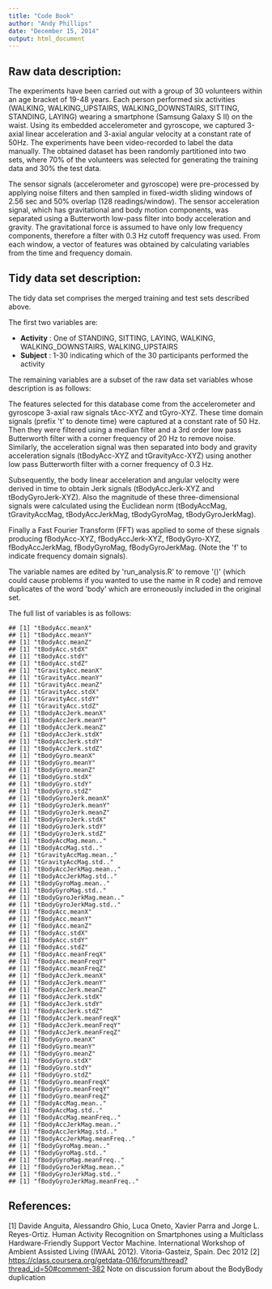 ```yaml
---
title: "Code Book"
author: "Andy Phillips"
date: "December 15, 2014"
output: html_document
---
```




Raw data description:
---------------------

The experiments have been carried out with a group of 30 volunteers within an age bracket of 19-48 years. Each person performed six activities (WALKING, WALKING_UPSTAIRS, WALKING_DOWNSTAIRS, SITTING, STANDING, LAYING) wearing a smartphone (Samsung Galaxy S II) on the waist. Using its embedded accelerometer and gyroscope, we captured 3-axial linear acceleration and 3-axial angular velocity at a constant rate of 50Hz. The experiments have been video-recorded to label the data manually. The obtained dataset has been randomly partitioned into two sets, where 70% of the volunteers was selected for generating the training data and 30% the test data. 

The sensor signals (accelerometer and gyroscope) were pre-processed by applying noise filters and then sampled in fixed-width sliding windows of 2.56 sec and 50% overlap (128 readings/window). The sensor acceleration signal, which has gravitational and body motion components, was separated using a Butterworth low-pass filter into body acceleration and gravity. The gravitational force is assumed to have only low frequency components, therefore a filter with 0.3 Hz cutoff frequency was used. From each window, a vector of features was obtained by calculating variables from the time and frequency domain. 

Tidy data set description:
----------

The tidy data set comprises the merged training and test sets described above. 

The first two variables are:  
* **Activity** : One of STANDING, SITTING, LAYING, WALKING, WALKING_DOWNSTAIRS, WALKING_UPSTAIRS  
* **Subject**  : 1-30 indicating which of the 30 participants performed the activity


The remaining variables are a subset of the raw data set variables whose description is as follows:

The features selected for this database come from the accelerometer and gyroscope 3-axial raw signals tAcc-XYZ and tGyro-XYZ. These time domain signals (prefix 't' to denote time) were captured at a constant rate of 50 Hz. Then they were filtered using a median filter and a 3rd order low pass Butterworth filter with a corner frequency of 20 Hz to remove noise. Similarly, the acceleration signal was then separated into body and gravity acceleration signals (tBodyAcc-XYZ and tGravityAcc-XYZ) using another low pass Butterworth filter with a corner frequency of 0.3 Hz. 

Subsequently, the body linear acceleration and angular velocity were derived in time to obtain Jerk signals (tBodyAccJerk-XYZ and tBodyGyroJerk-XYZ). Also the magnitude of these three-dimensional signals were calculated using the Euclidean norm (tBodyAccMag, tGravityAccMag, tBodyAccJerkMag, tBodyGyroMag, tBodyGyroJerkMag). 

Finally a Fast Fourier Transform (FFT) was applied to some of these signals producing fBodyAcc-XYZ, fBodyAccJerk-XYZ, fBodyGyro-XYZ, fBodyAccJerkMag, fBodyGyroMag, fBodyGyroJerkMag. (Note the 'f' to indicate frequency domain signals). 

The variable names are edited by 'run_analysis.R' to remove '()' (which could cause problems if you wanted to use the name in R code) and remove duplicates of the word 'body' which are erroneously included in the original set.

The full list of variables is as follows:



```
## [1] "tBodyAcc.meanX"
## [1] "tBodyAcc.meanY"
## [1] "tBodyAcc.meanZ"
## [1] "tBodyAcc.stdX"
## [1] "tBodyAcc.stdY"
## [1] "tBodyAcc.stdZ"
## [1] "tGravityAcc.meanX"
## [1] "tGravityAcc.meanY"
## [1] "tGravityAcc.meanZ"
## [1] "tGravityAcc.stdX"
## [1] "tGravityAcc.stdY"
## [1] "tGravityAcc.stdZ"
## [1] "tBodyAccJerk.meanX"
## [1] "tBodyAccJerk.meanY"
## [1] "tBodyAccJerk.meanZ"
## [1] "tBodyAccJerk.stdX"
## [1] "tBodyAccJerk.stdY"
## [1] "tBodyAccJerk.stdZ"
## [1] "tBodyGyro.meanX"
## [1] "tBodyGyro.meanY"
## [1] "tBodyGyro.meanZ"
## [1] "tBodyGyro.stdX"
## [1] "tBodyGyro.stdY"
## [1] "tBodyGyro.stdZ"
## [1] "tBodyGyroJerk.meanX"
## [1] "tBodyGyroJerk.meanY"
## [1] "tBodyGyroJerk.meanZ"
## [1] "tBodyGyroJerk.stdX"
## [1] "tBodyGyroJerk.stdY"
## [1] "tBodyGyroJerk.stdZ"
## [1] "tBodyAccMag.mean.."
## [1] "tBodyAccMag.std.."
## [1] "tGravityAccMag.mean.."
## [1] "tGravityAccMag.std.."
## [1] "tBodyAccJerkMag.mean.."
## [1] "tBodyAccJerkMag.std.."
## [1] "tBodyGyroMag.mean.."
## [1] "tBodyGyroMag.std.."
## [1] "tBodyGyroJerkMag.mean.."
## [1] "tBodyGyroJerkMag.std.."
## [1] "fBodyAcc.meanX"
## [1] "fBodyAcc.meanY"
## [1] "fBodyAcc.meanZ"
## [1] "fBodyAcc.stdX"
## [1] "fBodyAcc.stdY"
## [1] "fBodyAcc.stdZ"
## [1] "fBodyAcc.meanFreqX"
## [1] "fBodyAcc.meanFreqY"
## [1] "fBodyAcc.meanFreqZ"
## [1] "fBodyAccJerk.meanX"
## [1] "fBodyAccJerk.meanY"
## [1] "fBodyAccJerk.meanZ"
## [1] "fBodyAccJerk.stdX"
## [1] "fBodyAccJerk.stdY"
## [1] "fBodyAccJerk.stdZ"
## [1] "fBodyAccJerk.meanFreqX"
## [1] "fBodyAccJerk.meanFreqY"
## [1] "fBodyAccJerk.meanFreqZ"
## [1] "fBodyGyro.meanX"
## [1] "fBodyGyro.meanY"
## [1] "fBodyGyro.meanZ"
## [1] "fBodyGyro.stdX"
## [1] "fBodyGyro.stdY"
## [1] "fBodyGyro.stdZ"
## [1] "fBodyGyro.meanFreqX"
## [1] "fBodyGyro.meanFreqY"
## [1] "fBodyGyro.meanFreqZ"
## [1] "fBodyAccMag.mean.."
## [1] "fBodyAccMag.std.."
## [1] "fBodyAccMag.meanFreq.."
## [1] "fBodyAccJerkMag.mean.."
## [1] "fBodyAccJerkMag.std.."
## [1] "fBodyAccJerkMag.meanFreq.."
## [1] "fBodyGyroMag.mean.."
## [1] "fBodyGyroMag.std.."
## [1] "fBodyGyroMag.meanFreq.."
## [1] "fBodyGyroJerkMag.mean.."
## [1] "fBodyGyroJerkMag.std.."
## [1] "fBodyGyroJerkMag.meanFreq.."
```

References:
-----------

[1] Davide Anguita, Alessandro Ghio, Luca Oneto, Xavier Parra and Jorge L. Reyes-Ortiz. Human Activity Recognition on Smartphones using a Multiclass Hardware-Friendly Support Vector Machine. International Workshop of Ambient Assisted Living (IWAAL 2012). Vitoria-Gasteiz, Spain. Dec 2012
[2] https://class.coursera.org/getdata-016/forum/thread?thread_id=50#comment-382 Note on discussion forum about the BodyBody duplication

